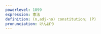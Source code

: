 ```yaml
---
powerlevel: 1899
expression: 憲法
definition: (n,adj-no) constitution; (P)
pronunciation: けんぽう
---
```

